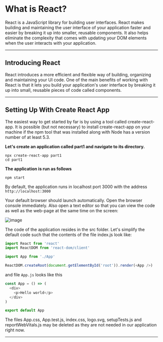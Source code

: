 # What is React?
React is a JavaScript library for building user interfaces. React makes building and maintaining the user interface of your application faster and easier by breaking it up into smaller, reusable components. It also helps eliminate the complexity that comes with updating your DOM elements when the user interacts with your application.

***

## Introducing React
React introduces a more efficient and flexible way of building, organizing and maintaining your UI code. One of the main benefits of working with React is that it lets you build your application's user interface by breaking it up into small, reusable pieces of code called components.

***

## Setting Up With Create React App
The easiest way to get started by far is by using a tool called create-react-app. It is possible (but not necessary) to install create-react-app on your machine if the npm tool that was installed along with Node has a version number of at least 5.3.

**Let's create an application called part1 and navigate to its directory.**

```
npx create-react-app part1
cd part1
```

**The application is run as follows**

```
npm start
```

By default, the application runs in localhost port 3000 with the address ```http://localhost:3000```

Your default browser should launch automatically. Open the browser console immediately. Also open a text editor so that you can view the code as well as the web-page at the same time on the screen:

![image](https://user-images.githubusercontent.com/25232528/191854067-4edff981-04d1-4962-84d0-7e44e97838a5.png)

The code of the application resides in the src folder. Let's simplify the default code such that the contents of the file index.js look like:

```js
import React from 'react'
import ReactDOM from 'react-dom/client'

import App from './App'

ReactDOM.createRoot(document.getElementById('root')).render(<App />)
```

and file ```App.js``` looks like this

```js
const App = () => (
  <div>
    <p>Hello world</p>
  </div>
)

export default App
```

The files App.css, App.test.js, index.css, logo.svg, setupTests.js and reportWebVitals.js may be deleted as they are not needed in our application right now.

***

